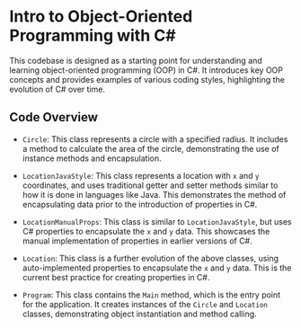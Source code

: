 ﻿# Intro to Object-Oriented Programming with C#

This codebase is designed as a starting point for understanding and learning object-oriented programming (OOP) in C#. It
introduces key OOP concepts and provides examples of various coding styles, highlighting the evolution of C# over time.

## Code Overview

- `Circle`: This class represents a circle with a specified radius. It includes a method to calculate the area of the
  circle, demonstrating the use of instance methods and encapsulation.

- `LocationJavaStyle`: This class represents a location with `x` and `y` coordinates, and uses traditional getter and
  setter methods similar to how it is done in languages like Java. This demonstrates the method of encapsulating data
  prior to the introduction of properties in C#.

- `LocationManualProps`: This class is similar to `LocationJavaStyle`, but uses C# properties to encapsulate the `x` and
  `y` data. This showcases the manual implementation of properties in earlier versions of C#.

- `Location`: This class is a further evolution of the above classes, using auto-implemented properties to encapsulate
  the `x` and `y` data. This is the current best practice for creating properties in C#.

- `Program`: This class contains the `Main` method, which is the entry point for the application. It creates instances
  of the `Circle` and `Location` classes, demonstrating object instantiation and method calling.